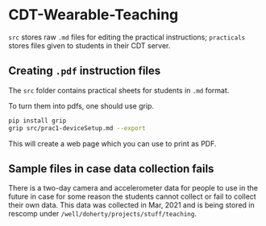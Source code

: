 # CDT-Wearable-Teaching

`src` stores raw `.md` files for editing the practical instructions;
`practicals` stores files given to students in their CDT server.

## Creating `.pdf` instruction files

The `src` folder contains practical sheets for students in `.md` format.

To turn them into pdfs, one should use grip.

```bash
pip install grip
grip src/prac1-deviceSetup.md --export
```

This will create a web page which you can use to print as PDF.

## Sample files in case data collection fails

There is a two-day camera and accelerometer data for people to use in the future in case for some reason the students cannot collect or fail to collect their own data. This data was collected in Mar, 2021 and is being stored in rescomp under `/well/doherty/projects/stuff/teaching`.

